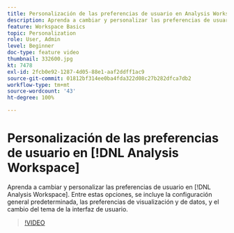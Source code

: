 ```yaml
---
title: Personalización de las preferencias de usuario en Analysis Workspace
description: Aprenda a cambiar y personalizar las preferencias de usuario en Analysis Workspace
feature: Workspace Basics
topic: Personalization
role: User, Admin
level: Beginner
doc-type: feature video
thumbnail: 332600.jpg
kt: 7478
exl-id: 2fcb0e92-1287-4d05-88e1-aaf2ddff1ac9
source-git-commit: 01812bf314ee0ba4fda322d08c27b282dfca7db2
workflow-type: tm+mt
source-wordcount: '43'
ht-degree: 100%

---
```


# Personalización de las preferencias de usuario en [!DNL Analysis Workspace]

Aprenda a cambiar y personalizar las preferencias de usuario en [!DNL Analysis Workspace]. Entre estas opciones, se incluye la configuración general predeterminada, las preferencias de visualización y de datos, y el cambio del tema de la interfaz de usuario.

>[!VIDEO](https://video.tv.adobe.com/v/3429991/?quality=12&learn=on&captions=spa)
